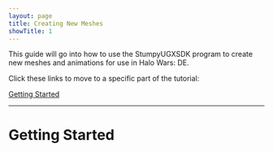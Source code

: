 ```yaml
---
layout: page
title: Creating New Meshes
showTitle: 1
---
```


This guide will go into how to use the StumpyUGXSDK program to create new meshes and animations for use in Halo Wars: DE.

Click these links to move to a specific part of the tutorial:

[Getting Started](#GettingStarted)<br>

***

<a name="GettingStarted"></a>
# Getting Started